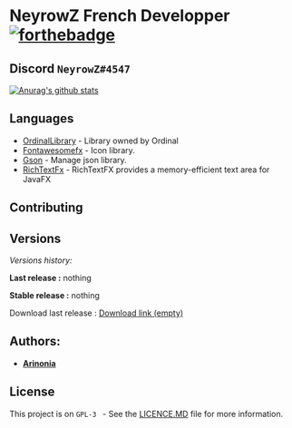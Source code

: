 
# NeyrowZ French Developper [![forthebadge](https://forthebadge.com/images/badges/made-with-java.svg)](https://www.java.com/fr/)

## Discord `NeyrowZ#4547`

[![Anurag's github stats](https://github-readme-stats.vercel.app/api?username=NeyrowZ&theme=blue-green)](https://github.com/NeyrowZ)

## Languages

*  [OrdinalLibrary](#) - Library owned by Ordinal
*  [Fontawesomefx](https://bitbucket.org/Jerady/fontawesomefx/src/master/) - Icon library.
*  [Gson](https://github.com/google/gson) - Manage json library.
*  [RichTextFx](https://github.com/FXMisc/RichTextFX) - RichTextFX provides a memory-efficient text area for JavaFX 



## Contributing



  

## Versions

_Versions history:_

**Last release :** nothing

**Stable release :** nothing

Download last release : [Download link (empty)](#)

## Authors:

* [**Arinonia**](https://github.com/Arinonia)

## License

 
This project is on ``GPL-3 `` - See the [LICENCE.MD](https://github.com/Ordinal-Team/Terminal/blob/main/LICENCE) file for more information.

